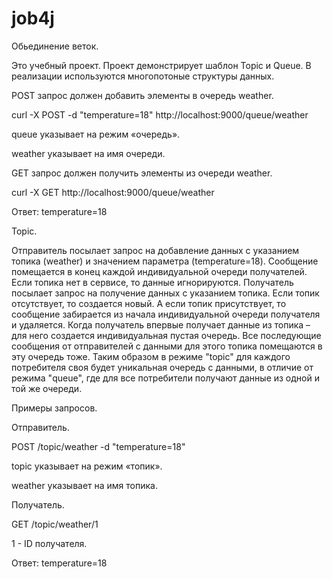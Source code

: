 # job4j


Обьединение веток.


Это учебный проект. Проект демонстрирует шаблон Topic и Queue. В реализации
используются многопотоные структуры данных.

POST запрос должен добавить элементы в очередь weather.

curl -X POST -d "temperature=18" http://localhost:9000/queue/weather

queue указывает на режим «очередь».

weather указывает на имя очереди.

GET запрос должен получить элементы из очереди weather.

curl -X GET http://localhost:9000/queue/weather

Ответ: temperature=18

Topic.

Отправитель посылает запрос на добавление данных с указанием топика 
(weather) и значением параметра (temperature=18). Сообщение помещается в 
конец каждой индивидуальной очереди получателей. Если топика нет в сервисе, 
то данные игнорируются.
Получатель посылает запрос на получение данных с указанием топика.
Если топик отсутствует, то создается новый. А если топик присутствует, 
то сообщение забирается из начала индивидуальной очереди получателя и 
удаляется.
Когда получатель впервые получает данные из топика – для него создается
индивидуальная пустая очередь. Все последующие сообщения от отправителей с
данными для этого топика помещаются в эту очередь тоже.
Таким образом в режиме "topic" для каждого потребителя своя будет
уникальная очередь с данными, в отличие от режима "queue", где для все 
потребители получают данные из одной и той же очереди.

Примеры запросов.

Отправитель.

POST /topic/weather -d "temperature=18"

topic указывает на режим «топик».

weather указывает на имя топика.

Получатель.

GET /topic/weather/1

1 - ID получателя.

Ответ: temperature=18
